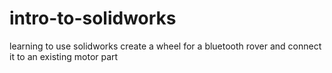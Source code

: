 # intro-to-solidworks
learning to use solidworks
create a wheel for a bluetooth rover and connect it to an existing motor part
